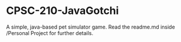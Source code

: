 # CPSC-210-JavaGotchi
A simple, java-based pet simulator game. Read the readme.md inside /Personal Project for further details.
